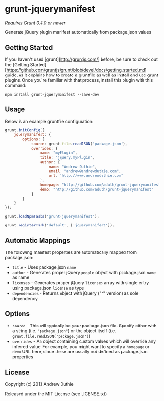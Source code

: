 # grunt-jquerymanifest

*Requires Grunt 0.4.0 or newer*

Generate jQuery plugin manifest automatically from package.json values

## Getting Started

If you haven't used [grunt][http://gruntjs.com/] before, be sure to check out the [Getting Started][https://github.com/gruntjs/grunt/blob/devel/docs/getting_started.md] guide, as it explains how to create a gruntfile as well as install and use grunt plugins. Once you're familiar with that process, install this plugin with this command:

```shell
npm install grunt-jquerymanifest --save-dev
```

## Usage

Below is an example gruntfile configuration:

```javascript
grunt.initConfig({
    jquerymanifest: {
        options: {
            source: grunt.file.readJSON('package.json'),
            overrides: {
                name: "myPlugin",
                title: "jquery.myPlugin",
                author: {
                    name: "Andrew Duthie",
                    email: "andrew@andrewduthie.com",
                    url: "http://www.andrewduthie.com"
                },
                homepage: "http://github.com/aduth/grunt-jquerymanifest",
                demo: "http://github.com/aduth/grunt-jquerymanifest"
            }
        }
    }
});

grunt.loadNpmTasks('grunt-jquerymanifest');

grunt.registerTask('default', ['jquerymanifest']);

```

## Automatic Mappings

The following manifest properties are automatically mapped from package.json:

* `title` - Uses package.json `name`
* `author` - Generates proper jQuery `people` object with package.json `name` as name
* `licenses` - Generates proper jQuery `licenses` array with single entry using package.json `license` as type
* `dependencies` - Returns object with jQuery ("*" version) as sole dependency

## Options

* `source` - This will typically be your package.json file. Specify either with a string (i.e. `"package.json"`) or the object itself (i.e. `grunt.file.readJSON('package.json')`)
* `overrides` - An object containing custom values which will override any inferred value. For example, you might want to specify a `homepage` or `demo` URL here, since these are usually not defined as package.json properties

## License

Copyright (c) 2013 Andrew Duthie

Released under the MIT License (see LICENSE.txt)
